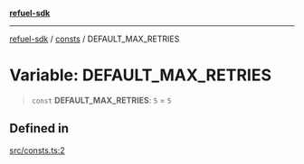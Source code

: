 [**refuel-sdk**](../../README.md)

***

[refuel-sdk](../../modules.md) / [consts](../README.md) / DEFAULT\_MAX\_RETRIES

# Variable: DEFAULT\_MAX\_RETRIES

> `const` **DEFAULT\_MAX\_RETRIES**: `5` = `5`

## Defined in

[src/consts.ts:2](https://github.com/refuel-ai/refuel-sdk/blob/61d30041216a525535e2edabde48af0f00ec66c9/src/consts.ts#L2)
